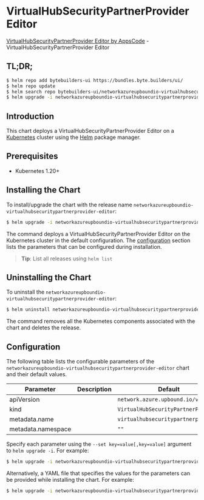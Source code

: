 # VirtualHubSecurityPartnerProvider Editor

[VirtualHubSecurityPartnerProvider Editor by AppsCode](https://byte.builders) - VirtualHubSecurityPartnerProvider Editor

## TL;DR;

```bash
$ helm repo add bytebuilders-ui https://bundles.byte.builders/ui/
$ helm repo update
$ helm search repo bytebuilders-ui/networkazureupboundio-virtualhubsecuritypartnerprovider-editor --version=v0.4.18
$ helm upgrade -i networkazureupboundio-virtualhubsecuritypartnerprovider-editor bytebuilders-ui/networkazureupboundio-virtualhubsecuritypartnerprovider-editor -n default --create-namespace --version=v0.4.18
```

## Introduction

This chart deploys a VirtualHubSecurityPartnerProvider Editor on a [Kubernetes](http://kubernetes.io) cluster using the [Helm](https://helm.sh) package manager.

## Prerequisites

- Kubernetes 1.20+

## Installing the Chart

To install/upgrade the chart with the release name `networkazureupboundio-virtualhubsecuritypartnerprovider-editor`:

```bash
$ helm upgrade -i networkazureupboundio-virtualhubsecuritypartnerprovider-editor bytebuilders-ui/networkazureupboundio-virtualhubsecuritypartnerprovider-editor -n default --create-namespace --version=v0.4.18
```

The command deploys a VirtualHubSecurityPartnerProvider Editor on the Kubernetes cluster in the default configuration. The [configuration](#configuration) section lists the parameters that can be configured during installation.

> **Tip**: List all releases using `helm list`

## Uninstalling the Chart

To uninstall the `networkazureupboundio-virtualhubsecuritypartnerprovider-editor`:

```bash
$ helm uninstall networkazureupboundio-virtualhubsecuritypartnerprovider-editor -n default
```

The command removes all the Kubernetes components associated with the chart and deletes the release.

## Configuration

The following table lists the configurable parameters of the `networkazureupboundio-virtualhubsecuritypartnerprovider-editor` chart and their default values.

|     Parameter      | Description |                    Default                     |
|--------------------|-------------|------------------------------------------------|
| apiVersion         |             | <code>network.azure.upbound.io/v1beta1</code>  |
| kind               |             | <code>VirtualHubSecurityPartnerProvider</code> |
| metadata.name      |             | <code>virtualhubsecuritypartnerprovider</code> |
| metadata.namespace |             | <code>""</code>                                |


Specify each parameter using the `--set key=value[,key=value]` argument to `helm upgrade -i`. For example:

```bash
$ helm upgrade -i networkazureupboundio-virtualhubsecuritypartnerprovider-editor bytebuilders-ui/networkazureupboundio-virtualhubsecuritypartnerprovider-editor -n default --create-namespace --version=v0.4.18 --set apiVersion=network.azure.upbound.io/v1beta1
```

Alternatively, a YAML file that specifies the values for the parameters can be provided while
installing the chart. For example:

```bash
$ helm upgrade -i networkazureupboundio-virtualhubsecuritypartnerprovider-editor bytebuilders-ui/networkazureupboundio-virtualhubsecuritypartnerprovider-editor -n default --create-namespace --version=v0.4.18 --values values.yaml
```
